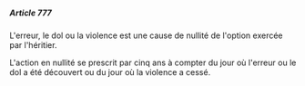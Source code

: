 ##### Article 777

L'erreur, le dol ou la violence est une cause de nullité de l'option exercée par l'héritier.

L'action en nullité se prescrit par cinq ans à compter du jour où l'erreur ou le dol a été découvert ou du jour où la violence a cessé.

